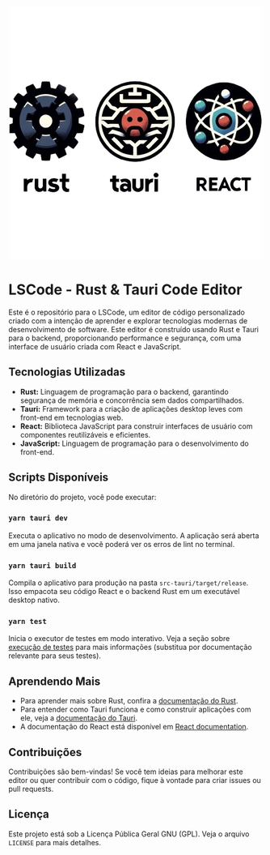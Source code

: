 <p align="center">
  <img src="ls-code.png" />
</p>

# LSCode - Rust & Tauri Code Editor

Este é o repositório para o LSCode, um editor de código personalizado criado com a intenção de aprender e explorar tecnologias modernas de desenvolvimento de software. Este editor é construído usando Rust e Tauri para o backend, proporcionando performance e segurança, com uma interface de usuário criada com React e JavaScript.

## Tecnologias Utilizadas

- **Rust:** Linguagem de programação para o backend, garantindo segurança de memória e concorrência sem dados compartilhados.
- **Tauri:** Framework para a criação de aplicações desktop leves com front-end em tecnologias web.
- **React:** Biblioteca JavaScript para construir interfaces de usuário com componentes reutilizáveis e eficientes.
- **JavaScript:** Linguagem de programação para o desenvolvimento do front-end.

## Scripts Disponíveis

No diretório do projeto, você pode executar:

### `yarn tauri dev`

Executa o aplicativo no modo de desenvolvimento. A aplicação será aberta em uma janela nativa e você poderá ver os erros de lint no terminal.

### `yarn tauri build`

Compila o aplicativo para produção na pasta `src-tauri/target/release`. Isso empacota seu código React e o backend Rust em um executável desktop nativo.

### `yarn test`

Inicia o executor de testes em modo interativo. Veja a seção sobre [execução de testes](https://jestjs.io/docs/en/getting-started) para mais informações (substitua por documentação relevante para seus testes).

## Aprendendo Mais

- Para aprender mais sobre Rust, confira a [documentação do Rust](https://www.rust-lang.org/learn).
- Para entender como Tauri funciona e como construir aplicações com ele, veja a [documentação do Tauri](https://tauri.studio/en/docs/getting-started/intro).
- A documentação do React está disponível em [React documentation](https://reactjs.org/).

## Contribuições

Contribuições são bem-vindas! Se você tem ideias para melhorar este editor ou quer contribuir com o código, fique à vontade para criar issues ou pull requests.

## Licença

Este projeto está sob a Licença Pública Geral GNU (GPL). Veja o arquivo `LICENSE` para mais detalhes.
